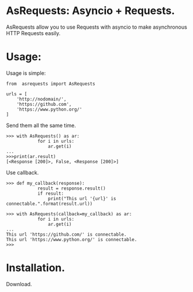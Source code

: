 # AsRequests: Asyncio + Requests.

AsRequests allow you to use Requests with asyncio to make asynchronous HTTP Requests easily.

# Usage:

Usage is simple:

```
from  asrequests import AsRequests

urls = [
    'http://nodomain/',
    'https://github.com',
    'https://www.python.org/'
]
```

Send them all the same time.

```
>>> with AsRequests() as ar:
            for i in urls:
                ar.get(i)
...
>>>print(ar.result)
[<Response [200]>, False, <Response [200]>]
```

Use callback.

```
>>> def my_callback(response):
            result = response.result()
            if result:
                print("This url '{url}' is connectable.".format(result.url))

>>> with AsRequests(callback=my_callback) as ar:
            for i in urls:
                ar.get(i)
...
This url 'https://github.com/' is connectable.
This url 'https://www.python.org/' is connectable.
>>>
```

Installation.
============
Download.